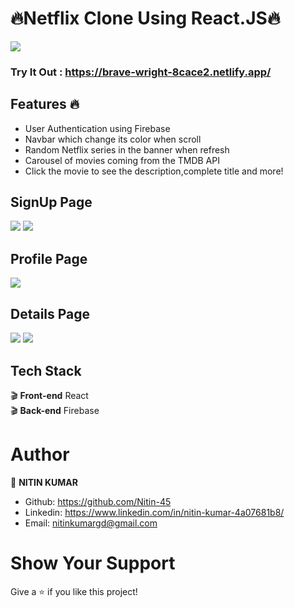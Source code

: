 # :fire:Netflix Clone Using React.JS:fire:

<img src="https://i.ibb.co/cw6xq4Z/image.png"/>

### Try It Out : https://brave-wright-8cace2.netlify.app/

## Features :fire:

- User Authentication using Firebase
- Navbar which change its color when scroll<br>
- Random Netflix series in the banner when refresh<br>
- Carousel of movies coming from the TMDB API<br>
- Click the movie to see the description,complete title and more!<br>

## SignUp Page

<img src="https://i.ibb.co/g6n0LDb/image.png"/>
<img src="https://i.ibb.co/rZqW4qq/image.png"/>

## Profile Page

<img src="https://i.ibb.co/GMNChxm/image.png"/>

## Details Page

<img src="https://i.ibb.co/VJd51L5/image.png"/>

<img src="https://i.ibb.co/sW5t2by/image.png"/>

## Tech Stack

:clapper: **Front-end** React <br>
:clapper: **Back-end** Firebase<br>

# Author

👤 **NITIN KUMAR**

- Github: https://github.com/Nitin-45
- Linkedin: https://www.linkedin.com/in/nitin-kumar-4a07681b8/
- Email: nitinkumargd@gmail.com

# Show Your Support

Give a ⭐️ if you like this project!
